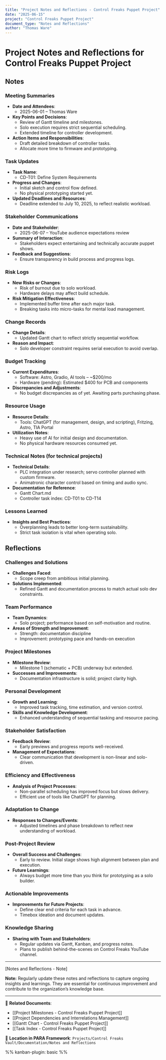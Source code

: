 ```yaml
---
title: "Project Notes and Reflections - Control Freaks Puppet Project"
date: "2025-06-15"
project: "Control Freaks Puppet Project"
document_type: "Notes and Reflections"
author: "Thomas Ware"
---
```


# Project Notes and Reflections for Control Freaks Puppet Project

## Notes

### Meeting Summaries

- **Date and Attendees**:
  - 2025-06-01 – Thomas Ware
- **Key Points and Decisions**:
  - Review of Gantt timeline and milestones.
  - Solo execution requires strict sequential scheduling.
  - Extended timeline for controller development.
- **Action Items and Responsibilities**:
  - Draft detailed breakdown of controller tasks.
  - Allocate more time to firmware and prototyping.

### Task Updates

- **Task Name**:
  - CD-T01: Define System Requirements
- **Progress and Changes**:
  - Initial sketch and control flow defined.
  - No physical prototyping started yet.
- **Updated Deadlines and Resources**:
  - Deadline extended to July 10, 2025, to reflect realistic workload.

### Stakeholder Communications

- **Date and Stakeholder**:
  - 2025-06-07 – YouTube audience expectations review
- **Summary of Interaction**:
  - Stakeholders expect entertaining and technically accurate puppet shows.
- **Feedback and Suggestions**:
  - Ensure transparency in build process and progress logs.

### Risk Logs

- **New Risks or Changes**:
  - Risk of burnout due to solo workload.
  - Hardware delays may affect build schedule.
- **Risk Mitigation Effectiveness**:
  - Implemented buffer time after each major task.
  - Breaking tasks into micro-tasks for mental load management.

### Change Records

- **Change Details**:
  - Updated Gantt chart to reflect strictly sequential workflow.
- **Reason and Impact**:
  - Solo developer constraint requires serial execution to avoid overlap.

### Budget Tracking

- **Current Expenditures**:
  - Software: Astro, Gradio, AI tools – ~$200/mo
  - Hardware (pending): Estimated $400 for PCB and components
- **Discrepancies and Adjustments**:
  - No budget discrepancies as of yet. Awaiting parts purchasing phase.

### Resource Usage

- **Resource Details**:
  - Tools: ChatGPT (for management, design, and scripting), Fritzing, Astro, TIA Portal
- **Utilization Notes**:
  - Heavy use of AI for initial design and documentation.
  - No physical hardware resources consumed yet.

### Technical Notes (for technical projects)

- **Technical Details**:
  - PLC integration under research; servo controller planned with custom firmware.
  - Animatronic character control based on timing and audio sync.
- **Documentation for Reference**:
  - Gantt Chart.md
  - Controller task index: CD-T01 to CD-T14

### Lessons Learned

- **Insights and Best Practices**:
  - Overplanning leads to better long-term sustainability.
  - Strict task isolation is vital when operating solo.

## Reflections

### Challenges and Solutions

- **Challenges Faced**:
  - Scope creep from ambitious initial planning.
- **Solutions Implemented**:
  - Refined Gantt and documentation process to match actual solo dev constraints.

### Team Performance

- **Team Dynamics**:
  - Solo project; performance based on self-motivation and routine.
- **Areas of Strength and Improvement**:
  - Strength: documentation discipline
  - Improvement: prototyping pace and hands-on execution

### Project Milestones

- **Milestone Review**:
  - Milestone 1 (schematic + PCB) underway but extended.
- **Successes and Improvements**:
  - Documentation infrastructure is solid; project clarity high.

### Personal Development

- **Growth and Learning**:
  - Improved task tracking, time estimation, and version control.
- **Skills and Knowledge Development**:
  - Enhanced understanding of sequential tasking and resource pacing.

### Stakeholder Satisfaction

- **Feedback Review**:
  - Early previews and progress reports well-received.
- **Management of Expectations**:
  - Clear communication that development is non-linear and solo-driven.

### Efficiency and Effectiveness

- **Analysis of Project Processes**:
  - Non-parallel scheduling has improved focus but slows delivery.
  - Efficient use of tools like ChatGPT for planning.

### Adaptation to Change

- **Responses to Changes/Events**:
  - Adjusted timelines and phase breakdown to reflect new understanding of workload.

### Post-Project Review

- **Overall Success and Challenges**:
  - Early to review. Initial stage shows high alignment between plan and execution.
- **Future Learnings**:
  - Always budget more time than you think for prototyping as a solo builder.

### Actionable Improvements

- **Improvements for Future Projects**:
  - Define clear end criteria for each task in advance.
  - Timebox ideation and document updates.

### Knowledge Sharing

- **Sharing with Team and Stakeholders**:
  - Regular updates via Gantt, Kanban, and progress notes.
  - Plans to publish behind-the-scenes on Control Freaks YouTube channel.

---

[Notes and Reflections - Note]

**Note:** Regularly update these notes and reflections to capture ongoing insights and learnings. They are essential for continuous improvement and contribute to the organization’s knowledge base.

---

🔗 **Related Documents**:
- [[Project Milestones - Control Freaks Puppet Project]]
- [[Project Dependencies and Interrelations Management]]
- [[Gantt Chart - Control Freaks Puppet Project]]
- [[Task Index - Control Freaks Puppet Project]]

📁 **Location in PARA Framework**: `Projects/Control Freaks Vault/Documentation/Notes and Reflections`

%% kanban-plugin: basic %%
